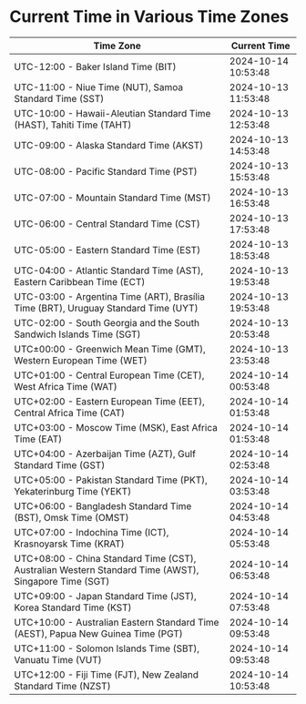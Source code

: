 # Current Time in Various Time Zones

| Time Zone | Current Time |
|-----------|--------------|
| UTC-12:00 - Baker Island Time (BIT) | 2024-10-14 10:53:48 |
| UTC-11:00 - Niue Time (NUT), Samoa Standard Time (SST) | 2024-10-13 11:53:48 |
| UTC-10:00 - Hawaii-Aleutian Standard Time (HAST), Tahiti Time (TAHT) | 2024-10-13 12:53:48 |
| UTC-09:00 - Alaska Standard Time (AKST) | 2024-10-13 14:53:48 |
| UTC-08:00 - Pacific Standard Time (PST) | 2024-10-13 15:53:48 |
| UTC-07:00 - Mountain Standard Time (MST) | 2024-10-13 16:53:48 |
| UTC-06:00 - Central Standard Time (CST) | 2024-10-13 17:53:48 |
| UTC-05:00 - Eastern Standard Time (EST) | 2024-10-13 18:53:48 |
| UTC-04:00 - Atlantic Standard Time (AST), Eastern Caribbean Time (ECT) | 2024-10-13 19:53:48 |
| UTC-03:00 - Argentina Time (ART), Brasília Time (BRT), Uruguay Standard Time (UYT) | 2024-10-13 19:53:48 |
| UTC-02:00 - South Georgia and the South Sandwich Islands Time (SGT) | 2024-10-13 20:53:48 |
| UTC±00:00 - Greenwich Mean Time (GMT), Western European Time (WET) | 2024-10-13 23:53:48 |
| UTC+01:00 - Central European Time (CET), West Africa Time (WAT) | 2024-10-14 00:53:48 |
| UTC+02:00 - Eastern European Time (EET), Central Africa Time (CAT) | 2024-10-14 01:53:48 |
| UTC+03:00 - Moscow Time (MSK), East Africa Time (EAT) | 2024-10-14 01:53:48 |
| UTC+04:00 - Azerbaijan Time (AZT), Gulf Standard Time (GST) | 2024-10-14 02:53:48 |
| UTC+05:00 - Pakistan Standard Time (PKT), Yekaterinburg Time (YEKT) | 2024-10-14 03:53:48 |
| UTC+06:00 - Bangladesh Standard Time (BST), Omsk Time (OMST) | 2024-10-14 04:53:48 |
| UTC+07:00 - Indochina Time (ICT), Krasnoyarsk Time (KRAT) | 2024-10-14 05:53:48 |
| UTC+08:00 - China Standard Time (CST), Australian Western Standard Time (AWST), Singapore Time (SGT) | 2024-10-14 06:53:48 |
| UTC+09:00 - Japan Standard Time (JST), Korea Standard Time (KST) | 2024-10-14 07:53:48 |
| UTC+10:00 - Australian Eastern Standard Time (AEST), Papua New Guinea Time (PGT) | 2024-10-14 09:53:48 |
| UTC+11:00 - Solomon Islands Time (SBT), Vanuatu Time (VUT) | 2024-10-14 09:53:48 |
| UTC+12:00 - Fiji Time (FJT), New Zealand Standard Time (NZST) | 2024-10-14 10:53:48 |
